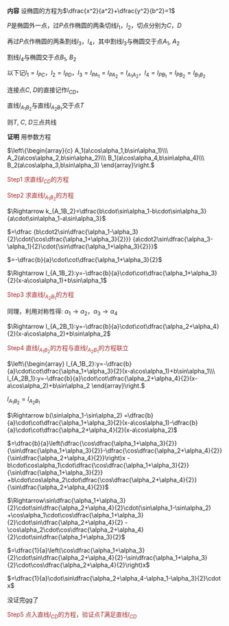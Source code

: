 **内容** 
设椭圆的方程为$\dfrac{x^2}{a^2}+\dfrac{y^2}{b^2}=1$

$P$是椭圆外一点，过$P$点作椭圆的两条切线$l_1$，$l_2$，切点分别为$C$，$D$

再过$P$点作椭圆的两条割线$l_3$，$l_4$，其中割线$l_3$与椭圆交于点$A_1,\ A_2$

割线$l_4$与椭圆交于点$B_1,\ B_2$

以下记$l_1=l_{PC}$，$l_2=l_{PD}$，$l_3=l_{PA_1}=l_{PA_2}=l_{A_1A_2}$，$l_4=l_{PB_1}=l_{PB_2}=l_{B_1B_2}$

连接点$C,\ D$的直接记作$l_{CD}$，

直线$l_{A_1B_2}$与直线$l_{A_2B_1}$交于点$T$

则$T,\ C,\ D$三点共线

**证明**
用参数方程

$\left\{\begin{array}{c}
A_1(a\cos\alpha_1,b\sin\alpha_1)\\\ 
A_2(a\cos\alpha_2,b\sin\alpha_2)\\\ 
B_1(a\cos\alpha_4,b\sin\alpha_4)\\\ 
B_2(a\cos\alpha_3,b\sin\alpha_3)
\end{array}\right.$

<font color=brown>Step1 求直线$l_{CD}$的方程</font>

<font color=brown>Step2 求直线$l_{A_1B_2}$的方程</font>

$\Rightarrow k_{A_1B_2}=\dfrac{b\cdot\sin\alpha_1-b\cdot\sin\alpha_3}{a\cdot\sin\alpha_1-a\sin\alpha_3}$

$=\dfrac
{b\cdot2\sin\dfrac{\alpha_1-\alpha_3}{2}\cdot{\cos\dfrac{\alpha_1+\alpha_3}{2}}}
{a\cdot2\sin\dfrac{\alpha_3-\alpha_1}{2}\cdot{\sin\dfrac{\alpha_1+\alpha_3}{2}}}$

$=-\dfrac{b}{a}\cdot\cot\dfrac{\alpha_1+\alpha_3}{2}$

$\Rightarrow l_{A_1B_2}:y=-\dfrac{b}{a}\cdot\cot\dfrac{\alpha_1+\alpha_3}{2}(x-a\cos\alpha_1)+b\sin\alpha_1$

<font color=brown>Step3 求直线$l_{A_2B_1}$的方程</font>

同理，利用对称性得: $\alpha_1\to\alpha_2$，$\alpha_3\to\alpha_4$

$\Rightarrow l_{A_2B_1}:y=-\dfrac{b}{a}\cdot\cot\dfrac{\alpha_2+\alpha_4}{2}(x-a\cos\alpha_2)+b\sin\alpha_2$

<font color=brown>Step4 直线$l_{A_1B_2}$的方程与直线$l_{A_2B_1}$的方程联立</font>

$\left\{\begin{array}
l_{A_1B_2}:y=-\dfrac{b}{a}\cdot\cot\dfrac{\alpha_1+\alpha_3}{2}(x-a\cos\alpha_1)+b\sin\alpha_1\\\
l_{A_2B_1}:y=-\dfrac{b}{a}\cdot\cot\dfrac{\alpha_2+\alpha_4}{2}(x-a\cos\alpha_2)+b\sin\alpha_2
\end{array}\right.$

$l_{A_1B_2}=l_{A_2B_1}$

$\Rightarrow b(\sin\alpha_1-\sin\alpha_2)
=\dfrac{b}{a}\cdot\cot\dfrac{\alpha_1+\alpha_3}{2}(x-a\cos\alpha_1)-\dfrac{b}{a}\cdot\cot\dfrac{\alpha_2+\alpha_4}{2}(x-a\cos\alpha_2)$

$=\dfrac{b}{a}\left(\dfrac{\cos\dfrac{\alpha_1+\alpha_3}{2}}{\sin\dfrac{\alpha_1+\alpha_3}{2}}-\dfrac{\cos\dfrac{\alpha_2+\alpha_4}{2}}{\sin\dfrac{\alpha_2+\alpha_4}{2}}\right)x
-b\cdot\cos\alpha_1\cdot\dfrac{\cos\dfrac{\alpha_1+\alpha_3}{2}}{\sin\dfrac{\alpha_1+\alpha_3}{2}}
+b\cdot\cos\alpha_2\cdot\dfrac{\cos\dfrac{\alpha_2+\alpha_4}{2}}{\sin\dfrac{\alpha_2+\alpha_4}{2}}$

$\Rightarrow\sin\dfrac{\alpha_1+\alpha_3}{2}\cdot\sin\dfrac{\alpha_2+\alpha_4}{2}\cdot(\sin\alpha_1-\sin\alpha_2)
+\cos\alpha_1\cdot\cos\dfrac{\alpha_1+\alpha_3}{2}\cdot\sin\dfrac{\alpha_2+\alpha_4}{2}
-\cos\alpha_2\cdot\cos\dfrac{\alpha_2+\alpha_4}{2}\cdot\sin\dfrac{\alpha_1+\alpha_3}{2}$

$=\dfrac{1}{a}\left(\cos\dfrac{\alpha_1+\alpha_3}{2}\cdot\sin\dfrac{\alpha_2+\alpha_4}{2}-\sin\dfrac{\alpha_1+\alpha_3}{2}\cdot\cos\dfrac{\alpha_2+\alpha_4}{2}\right)x$

$=\dfrac{1}{a}\cdot\sin\dfrac{\alpha_2+\alpha_4-\alpha_1-\alpha_3}{2}\cdot x$

没证完gg了

<font color=brown>Step5 点入直线$l_{CD}$的方程，验证点$T$满足直线$l_{CD}$</font>
